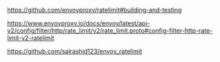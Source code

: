 https://github.com/envoyproxy/ratelimit#building-and-testing

https://www.envoyproxy.io/docs/envoy/latest/api-v2/config/filter/http/rate_limit/v2/rate_limit.proto#config-filter-http-rate-limit-v2-ratelimit

https://github.com/salrashid123/envoy_ratelimit
